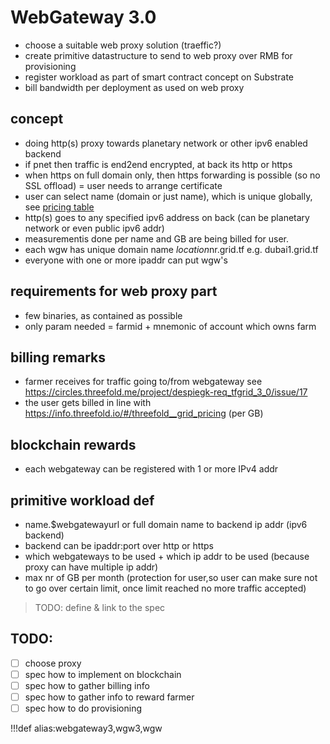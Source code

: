 # WebGateway 3.0

- choose a suitable web proxy solution (traeffic?)
- create primitive datastructure to send to web proxy over RMB for provisioning
- register workload as part of smart contract concept on Substrate
- bill bandwidth per deployment as used on web proxy

## concept

- doing http(s) proxy towards planetary network or other ipv6 enabled backend
- if pnet then traffic is end2end encrypted, at back its http or https
- when https on full domain only, then https forwarding is possible (so no SSL offload) = user needs to arrange certificate
- user can select name (domain or just name), which is unique globally, see [pricing table](https://info.threefold.io/#/threefold__grid_pricing)
- http(s) goes to any specified ipv6 address on back (can be planetary network or even public ipv6 addr)
- measurementis done per name and GB are being billed for user.
- each wgw has unique domain name $location$nr.grid.tf e.g. dubai1.grid.tf
- everyone with one or more ipaddr can put wgw's 

## requirements for web proxy part

- few binaries, as contained as possible
- only param needed = farmid + mnemonic of account which owns farm

## billing remarks

- farmer receives for traffic going to/from webgateway see https://circles.threefold.me/project/despiegk-req_tfgrid_3_0/issue/17
- the user gets billed in line with https://info.threefold.io/#/threefold__grid_pricing (per GB)

## blockchain rewards

- each webgateway can be registered with 1 or more IPv4 addr

## primitive workload def

- name.$webgatewayurl or full domain name to backend ip addr (ipv6 backend)
- backend can be ipaddr:port over http or https
- which webgateways to be used + which ip addr to be used (because proxy can have multiple ip addr)
- max nr of GB per month (protection for user,so user can make sure not to go over certain limit, once limit reached no more traffic accepted)

> TODO: define & link to the spec

## TODO:

- [ ] choose proxy
- [ ] spec how to implement on blockchain
- [ ] spec how to gather billing info 
- [ ] spec how to gather info to reward farmer
- [ ] spec how to do provisioning

!!!def alias:webgateway3,wgw3,wgw

